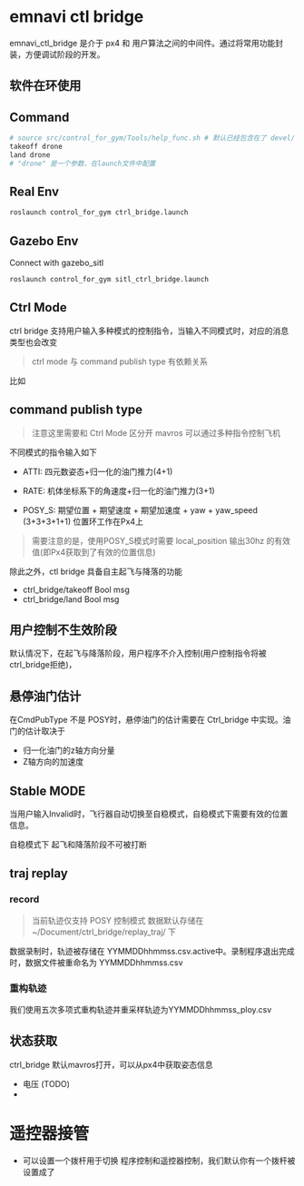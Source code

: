 # emnavi ctl bridge

emnavi_ctl_bridge 是介于 px4 和 用户算法之间的中间件。通过将常用功能封装，方便调试阶段的开发。

## 软件在环使用
## Command
```bash
# source src/control_for_gym/Tools/help_func.sh # 默认已经包含在了 devel/setup.bash 中
takeoff drone
land drone
# "drone" 是一个参数，在launch文件中配置
```

## Real Env
```bash
roslaunch control_for_gym ctrl_bridge.launch
```
## Gazebo Env
Connect with gazebo_sitl
```bash
roslaunch control_for_gym sitl_ctrl_bridge.launch
```

## Ctrl Mode

ctrl bridge 支持用户输入多种模式的控制指令，当输入不同模式时，对应的消息类型也会改变

> ctrl mode 与 command publish type 有依赖关系

比如


## command publish type

> 注意这里需要和 Ctrl Mode 区分开
mavros 可以通过多种指令控制飞机

不同模式的指令输入如下
- ATTI: 四元数姿态+归一化的油门推力(4+1)
- RATE: 机体坐标系下的角速度+归一化的油门推力(3+1)

- POSY_S: 期望位置 + 期望速度 + 期望加速度 + yaw + yaw_speed (3+3+3+1+1) 位置环工作在Px4上
<!-- - LMPC:  -->

> 需要注意的是，使用POSY_S模式时需要 local_position 输出30hz 的有效值(即Px4获取到了有效的位置信息)

除此之外，ctl bridge 具备自主起飞与降落的功能
  - ctrl_bridge/takeoff Bool msg
  - ctrl_bridge/land  Bool msg

## 用户控制不生效阶段

默认情况下，在起飞与降落阶段，用户程序不介入控制(用户控制指令将被ctrl_bridge拒绝)，



## 悬停油门估计

在CmdPubType 不是 POSY时，悬停油门的估计需要在
Ctrl_bridge 中实现。油门的估计取决于

- 归一化油门的z轴方向分量
- Z轴方向的加速度


## Stable MODE

当用户输入Invalid时，飞行器自动切换至自稳模式，自稳模式下需要有效的位置信息。

自稳模式下 起飞和降落阶段不可被打断


## traj replay
### record

> 当前轨迹仅支持 POSY 控制模式
> 数据默认存储在 ~/Document/ctrl_bridge/replay_traj/ 下

数据录制时，轨迹被存储在 YYMMDDhhmmss.csv.active中。录制程序退出完成时，数据文件被重命名为 YYMMDDhhmmss.csv

### 重构轨迹

我们使用五次多项式重构轨迹并重采样轨迹为YYMMDDhhmmss_ploy.csv



## 状态获取

ctrl_bridge 默认mavros打开，可以从px4中获取姿态信息

- 电压 (TODO)
- 

# 遥控器接管

- 可以设置一个拨杆用于切换 程序控制和遥控器控制，我们默认你有一个拨杆被设置成了
